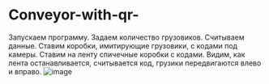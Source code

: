 # Conveyor-with-qr-

Запускаем программу.
Задаем количество грузовиков.
Считываем данные.
Ставим коробки, имитирующие грузовики, с кодами под камеры.
Ставим на ленту спичечные коробки с кодами.
Видим, как лента останавливается, считывается код, грузики передвигаются влево и вправо.
![image](https://github.com/user-attachments/assets/e88ce0df-a306-4ae7-abf2-2b0598ce6efc)
